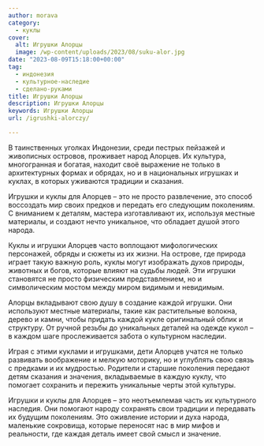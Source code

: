 ```yaml
---
author: morava
category:
  - куклы
cover:
  alt: Игрушки Алорцы
  image: /wp-content/uploads/2023/08/suku-alor.jpg
date: "2023-08-09T15:18:00+00:00"
tag:
  - индонезия
  - культурное-наследие
  - сделано-руками
title: Игрушки Алорцы
description: Игрушки Алорцы
keywords: Игрушки Алорцы
url: /igrushki-alorczy/

---
```

В таинственных уголках Индонезии, среди пестрых пейзажей и живописных островов, проживает народ Алорцев. Их культура, многогранная и богатая, находит своё выражение не только в архитектурных формах и обрядах, но и в национальных игрушках и куклах, в которых уживаются традиции и сказания.

Игрушки и куклы для Алорцев – это не просто развлечение, это способ воссоздать мир своих предков и передать его следующим поколениям. С вниманием к деталям, мастера изготавливают их, используя местные материалы, и создают нечто уникальное, что обладает душой этого народа.

Куклы и игрушки Алорцев часто воплощают мифологических персонажей, обряды и сюжеты из их жизни. На острове, где природа играет такую важную роль, куклы могут изображать духов природы, животных и богов, которые влияют на судьбы людей. Эти игрушки становятся не просто физическим представлением, но и символическим мостом между миром видимым и невидимым.

Алорцы вкладывают свою душу в создание каждой игрушки. Они используют местные материалы, такие как растительные волокна, дерево и камни, чтобы придать каждой кукле оригинальный облик и структуру. От ручной резьбы до уникальных деталей на одежде кукол – в каждом шаге прослеживается забота о культурном наследии.

Играя с этими куклами и игрушками, дети Алорцев учатся не только развивать воображение и мелкую моторику, но и углублять свою связь с предками и их мудростью. Родители и старшие поколения передают детям сказания и значения, вкладываемые в каждую куклу, что помогает сохранить и пережить уникальные черты этой культуры.

Игрушки и куклы для Алорцев – это неотъемлемая часть их культурного наследия. Они помогают народу сохранять свои традиции и передавать их будущим поколениям. Это оживление истории и духа народа, маленькие сокровища, которые переносят нас в мир мифов и реальности, где каждая деталь имеет свой смысл и значение.
